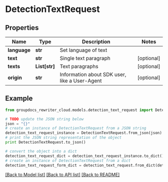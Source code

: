 # DetectionTextRequest


## Properties
Name | Type | Description | Notes
------------ | ------------- | ------------- | -------------
**language** | **str** | Set language of text | 
**text** | **str** | Single text paragraph | [optional] 
**texts** | **List[str]** | Text paragraphs | [optional] 
**origin** | **str** | Information about SDK user, like a User-Agent | [optional] 

## Example

```python
from groupdocs_rewriter_cloud.models.detection_text_request import DetectionTextRequest

# TODO update the JSON string below
json = "{}"
# create an instance of DetectionTextRequest from a JSON string
detection_text_request_instance = DetectionTextRequest.from_json(json)
# print the JSON string representation of the object
print DetectionTextRequest.to_json()

# convert the object into a dict
detection_text_request_dict = detection_text_request_instance.to_dict()
# create an instance of DetectionTextRequest from a dict
detection_text_request_form_dict = detection_text_request.from_dict(detection_text_request_dict)
```
[[Back to Model list]](../README.md#documentation-for-models) [[Back to API list]](../README.md#documentation-for-api-endpoints) [[Back to README]](../README.md)


